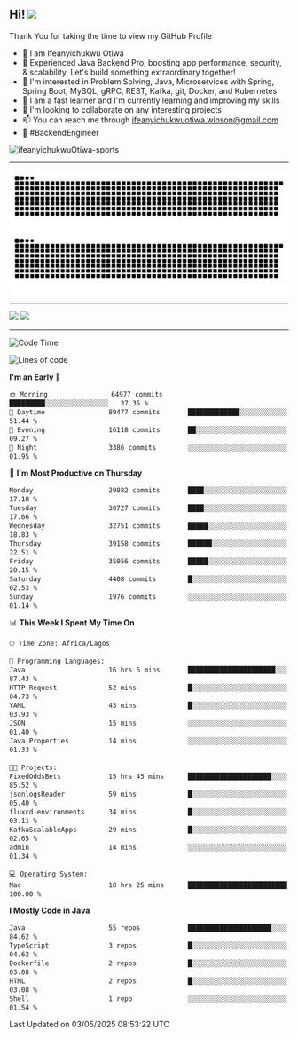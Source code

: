 <!-- BLOG-POST-LIST:START --><!-- BLOG-POST-LIST:END -->

## Hi! <img src="https://media.giphy.com/media/hvRJCLFzcasrR4ia7z/giphy.gif" width="4%"> 

Thank You for taking the time to view my GitHub Profile

- 👋 I am Ifeanyichukwu Otiwa
- 🚀 Experienced Java Backend Pro, boosting app performance, security, & scalability. Let's build something extraordinary together!
- 👀 I'm interested in Problem Solving, Java, Microservices with Spring, Spring Boot, MySQL, gRPC, REST, Kafka, git, Docker, and Kubernetes
- 🌱 I am a fast learner and I'm currently learning and improving my skills
- 💞️ I'm looking to collaborate on any interesting projects
- 📫 You can reach me through ifeanyichukwuotiwa.winson@gmail.com
- 🚀 #BackendEngineer

<p align="left" marginTop="10px"> <img src="https://komarev.com/ghpvc/?username=ifeanyichukwuOtiwa-sports&label=Profile%20views&color=0e75b6&style=for-the-badge" alt="ifeanyichukwuOtiwa-sports" /> </p>

***

<!--🐍📈SNAKEGRAPH / 🌐WEBSITE: https://github.com/Platane/snk -->
![github contribution grid snake animation](https://raw.githubusercontent.com/ifeanyichukwuOtiwa-sports/ifeanyichukwuOtiwa-sports/output/github-contribution-grid-snake-dark.svg#gh-dark-mode-only)![github contribution grid snake animation](https://raw.githubusercontent.com/ifeanyichukwuOtiwa-sports/ifeanyichukwuOtiwa-sports/output/github-contribution-grid-snake.svg#gh-light-mode-only)

***

<p float="left">
  <img float="left" src="https://github-readme-stats.vercel.app/api?username=ifeanyichukwuOtiwa-sports&count_private=true&include_all_commits=true&theme=react&show_icons=true" />
  <img float="right" src="https://github-readme-stats.vercel.app/api/top-langs/?username=ifeanyichukwuOtiwa-sports&layout=compact&show_icons=true&theme=react" /> 
</p>

***



<!--START_SECTION:waka-->
![Code Time](http://img.shields.io/badge/Code%20Time-3%2C654%20hrs%2043%20mins-blue)

![Lines of code](https://img.shields.io/badge/From%20Hello%20World%20I%27ve%20Written-48.2%20million%20lines%20of%20code-blue)

**I'm an Early 🐤** 

```text
🌞 Morning                64977 commits       █████████░░░░░░░░░░░░░░░░   37.35 % 
🌆 Daytime                89477 commits       █████████████░░░░░░░░░░░░   51.44 % 
🌃 Evening                16118 commits       ██░░░░░░░░░░░░░░░░░░░░░░░   09.27 % 
🌙 Night                  3386 commits        ░░░░░░░░░░░░░░░░░░░░░░░░░   01.95 % 
```
📅 **I'm Most Productive on Thursday** 

```text
Monday                   29882 commits       ████░░░░░░░░░░░░░░░░░░░░░   17.18 % 
Tuesday                  30727 commits       ████░░░░░░░░░░░░░░░░░░░░░   17.66 % 
Wednesday                32751 commits       █████░░░░░░░░░░░░░░░░░░░░   18.83 % 
Thursday                 39158 commits       ██████░░░░░░░░░░░░░░░░░░░   22.51 % 
Friday                   35056 commits       █████░░░░░░░░░░░░░░░░░░░░   20.15 % 
Saturday                 4408 commits        █░░░░░░░░░░░░░░░░░░░░░░░░   02.53 % 
Sunday                   1976 commits        ░░░░░░░░░░░░░░░░░░░░░░░░░   01.14 % 
```


📊 **This Week I Spent My Time On** 

```text
🕑︎ Time Zone: Africa/Lagos

💬 Programming Languages: 
Java                     16 hrs 6 mins       ██████████████████████░░░   87.43 % 
HTTP Request             52 mins             █░░░░░░░░░░░░░░░░░░░░░░░░   04.73 % 
YAML                     43 mins             █░░░░░░░░░░░░░░░░░░░░░░░░   03.93 % 
JSON                     15 mins             ░░░░░░░░░░░░░░░░░░░░░░░░░   01.40 % 
Java Properties          14 mins             ░░░░░░░░░░░░░░░░░░░░░░░░░   01.33 % 

🐱‍💻 Projects: 
FixedOddsBets            15 hrs 45 mins      █████████████████████░░░░   85.52 % 
jsonlogsReader           59 mins             █░░░░░░░░░░░░░░░░░░░░░░░░   05.40 % 
fluxcd-environments      34 mins             █░░░░░░░░░░░░░░░░░░░░░░░░   03.11 % 
KafkaScalableApps        29 mins             █░░░░░░░░░░░░░░░░░░░░░░░░   02.65 % 
admin                    14 mins             ░░░░░░░░░░░░░░░░░░░░░░░░░   01.34 % 

💻 Operating System: 
Mac                      18 hrs 25 mins      █████████████████████████   100.00 % 
```

**I Mostly Code in Java** 

```text
Java                     55 repos            █████████████████████░░░░   84.62 % 
TypeScript               3 repos             █░░░░░░░░░░░░░░░░░░░░░░░░   04.62 % 
Dockerfile               2 repos             █░░░░░░░░░░░░░░░░░░░░░░░░   03.08 % 
HTML                     2 repos             █░░░░░░░░░░░░░░░░░░░░░░░░   03.08 % 
Shell                    1 repo              ░░░░░░░░░░░░░░░░░░░░░░░░░   01.54 % 
```




 Last Updated on 03/05/2025 08:53:22 UTC
<!--END_SECTION:waka-->

<!--
<p align="center">
![trophy](https://github-profile-trophy.vercel.app/?username=ifeanyichukwuOtiwa-sports&theme=onedark) (https://github.com/ryo-ma/github-profile-trophy)
</p>
-->

<!---
ifeanyi-otiwa/ifeanyi-otiwa is a ✨ special ✨ repository because its `README.md` (this file) appears on your GitHub profile.
You can click the Preview link to take a look at your changes.
--->
